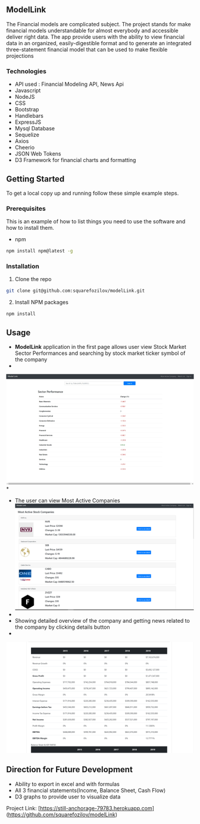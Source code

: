 ## ModelLink

The Financial models are complicated subject. The project stands for make financial 
models understandable for almost everybody and accessible deliver right data.
 The app provide users with the ability to view financial data in an organized,
 easily-digestible format and to generate an integrated three-statement financial
 model that can be used to make flexible projections

### Technologies 
* API used : Financial Modeling API, News Api
* Javascript
* NodeJS
* CSS
* Bootstrap
* Handlebars
* ExpressJS
* Mysql Database
* Sequelize
* Axios
* Cheerio
* JSON Web Tokens
* D3 Framework for financial charts and formatting


<!-- GETTING STARTED -->
## Getting Started
To get a local copy up and running follow these simple example steps.

### Prerequisites

This is an example of how to list things you need to use the software and how to install them.
* npm
```sh
npm install npm@latest -g
```

### Installation
1. Clone the repo
```sh
git clone git@github.com:squarefozilov/modelLink.git
```
2. Install NPM packages
```sh
npm install
```
## Usage    
* **ModelLink** application in the first page allows user view Stock Market Sector Performances and searching by stock market ticker symbol of the company
*
![Homepage](./views/img/Untitled.jpg)
*
* The user can view Most Active Companies
![Homepage](./views/img/most_active.png)
*
* Showing detailed overview of the company and getting news related to the company by clicking details button
*
![Homepage](./views/img/detail.png)

## Direction for Future Development
* Ability to export in excel and with formulas
* All 3 financial statements(Income, Balance Sheet, Cash Flow)
* D3 graphs to provide user to visualize data
 
Project Link: [https://still-anchorage-79783.herokuapp.com] (https://github.com/squarefozilov/modelLink)
